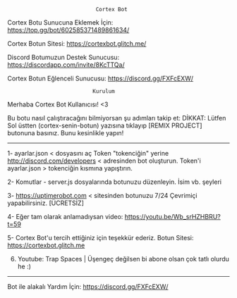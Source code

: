                                 Cortex Bot
 Cortex Botu Sunucuna Eklemek İçin: <https://top.gg/bot/602585371489861634/>
 
Cortex Botun Sitesi: <https://cortexbot.glitch.me/>
 
 Discord Botumuzun Destek Sunucusu: <https://discordapp.com/invite/8KcTTQa/>
 
 Cortex Botun Eğlenceli Sunucusu: <https://discord.gg/FXFcEXW/>
 

                               Kurulum

Merhaba Cortex Bot Kullanıcısı! <3 


Bu botu nasıl çalıştıracağını bilmiyorsan şu adımları takip et:
DİKKAT: Lütfen Sol üstten (cortex-senin-botun) yazısına tıklayıp [REMIX PROJECT] butonuna basınız. Bunu kesinlikle yapın!

-----------------------------------------------------------


1- ayarlar.json < dosyasını aç Token "tokenciğin" yerine http://discord.com/developers < adresinden bot oluşturun.
Token'i ayarlar.json > tokenciğin kısmına yapıştırın.

2- Komutlar - server.js dosyalarında botunuzu düzenleyin. İsim vb. şeyleri

3- https://uptimerobot.com < sitesinden botunuzu 7/24 Çevrimiçi yapabilirsiniz. [ÜCRETSİZ]

4- Eğer tam olarak anlamadıysan video: https://youtu.be/Wb_srHZHBRU?t=59

5- Cortex Bot'u tercih ettiğiniz için teşekkür ederiz. Botun Sitesi: https://cortexbot.glitch.me

6. Youtube: Trap Spaces | Üşengeç değilsen bi abone olsan çok tatlı olurdu he :)





-----------------------------------------------------------

Bot ile alakalı Yardım İçin: <https://discord.gg/FXFcEXW/>